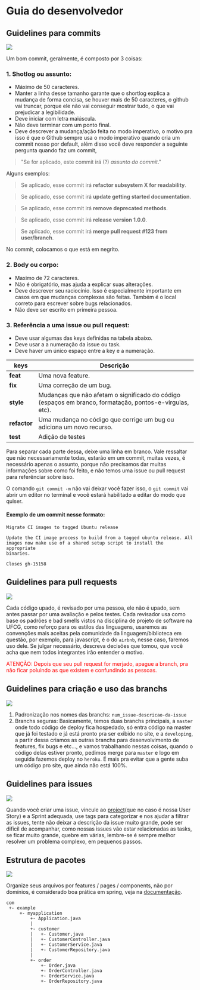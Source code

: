# Guia do desenvolvedor

##  Guidelines para commits
![](https://img.icons8.com/dusk/100/000000/commit-git.png)

Um bom commit, geralmente, é composto por 3 coisas: 

###   1. Shotlog ou assunto:

- Máximo de 50 caracteres.
- Manter a linha desse tamanho garante que o shortlog explica a mudança de forma concisa, se houver mais de 50 caracteres, o github vai truncar, porque ele não vai conseguir mostrar tudo, o que vai prejudicar a legibilidade.
-  Deve iniciar com letra maiúscula.
- Não deve terminar com um ponto final.
- Deve descrever a mudança/ação feita no modo imperativo, o motivo pra isso é que o Github sempre usa o modo imperativo quando cria um commit nosso por default, além disso você deve responder a seguinte pergunta quando faz um commit,  
> "Se for aplicado, este commit irá (?) *assunto do commit*."

Alguns exemplos: 
  > Se aplicado, esse commit irá **refactor subsystem X for readability**.
  
  > Se aplicado, esse commit irá **update getting started documentation**.
  
  > Se aplicado, esse commit irá **remove deprecated methods**.
  
  > Se aplicado, esse commit irá **release version 1.0.0**.
  
  > Se aplicado, esse commit irá **merge pull request #123 from user/branch**.

No commit, colocamos o que está em negrito.

###   2. Body ou corpo:
- Maximo de 72 caracteres.
- Não é obrigatório, mas ajuda a explicar suas alterações.
- Deve descrever seu raciocínio. Isso é especialmente importante em casos em que mudanças complexas são feitas. Também é o local correto para escrever sobre bugs relacionados.
- Não deve ser escrito em primeira pessoa.

###     3. Referência a uma issue ou pull request:
- Deve usar algumas das keys definidas na tabela abaixo.
- Deve usar a a numeração da issue ou task.
- Deve haver um único espaço entre a key e a numeração.

| keys         | Descrição                                                                                               |
| -------------|---------------------------------------------------------------------------------------------------------|
| **feat**     | Uma nova feature.                                                                                       |
| **fix**      | Uma correção de um bug.                                                                                 |
| **style**    | Mudanças que não afetam o significado do código (espaços em branco, formatação, pontos-e-virgulas, etc).|
| **refactor** | Uma mudança no código que corrige um bug ou adiciona um novo recurso.                                   |
| **test**     | Adição de testes                                                                                        |

Para separar cada parte dessa, deixe uma linha em branco. Vale ressaltar que não necessariamente todas, estarão em um commit, muitas vezes, é necessário apenas o assunto, porque não precisamos dar muitas informações sobre como foi feito, e não temos uma issue ou pull request para referênciar sobre isso.

O comando `git commit -m` não vai deixar você fazer isso, o `git commit` vai abrir um editor no terminal e você estará habilitado a editar do modo que quiser.

#### Exemplo de um commit nesse formato:

```
Migrate CI images to tagged Ubuntu release

Update the CI image process to build from a tagged ubuntu release. All
images now make use of a shared setup script to install the appropriate
binaries.

Closes gh-15158
```

## Guidelines para pull requests
![](https://img.icons8.com/dusk/100/000000/compare-git.png)

Cada código upado, é revisado por uma pessoa, ele não é upado, sem antes passar por uma avaliação e pelos testes. Cada revisador usa como base os padrões e bad smells vistos na disciplina de projeto de software na UFCG, como reforço para os estilos das linguagens, usaremos as convenções mais aceitas pela comunidade da linguagem/biblioteca em questão, por exemplo, para javascript, é o do `airbnb`, nesse caso, faremos uso dele. 
Se julgar necessário, descreva decisões que tomou, que você acha que nem todos integrantes irão entender o motivo.


<span style="color:red">ATENÇÃO: Depois que seu pull request for merjado, apague a branch, pra não ficar poluindo as que existem e confundindo as pessoas.</span>

## Guidelines para criação e uso das branchs
![](https://img.icons8.com/dusk/100/000000/code-fork.png)

1. Padronização nos nomes das branchs: `num_issue-descricao-da-issue`
2. Branchs seguras: Basicamente, temos duas branchs principais, a `master` onde todo código de deploy fica hospedado, só entra código na master que já foi testado e já está pronto pra ser exibido no site, e a `developing`, a partir dessa criamos as outras branchs para desenvolvimento de features, fix bugs e etc..., e vamos trabalhando nessas coisas, quando o código delas estiver pronto, pedimos merge para `master` e logo em seguida fazemos deploy no `heroku`. 
É mais pra evitar que a gente suba um código pro site, que ainda não está 100%.

## Guidelines para issues
![](https://img.icons8.com/dusk/100/000000/answers.png)

Quando você criar uma issue, vincule ao [project](https://github.com/SpinnelSun/CCCPharma/projects)(que no caso é nossa User Story) e a Sprint adequada, use tags para categorizar e nos ajudar a filtrar as issues, tente não deixar a descrição da issue muito grande, pode ser dificil de acompanhar, como nossas issues vão estar relacionadas as tasks, se ficar muito grande, quebre em várias, lembre-se é sempre melhor resolver um problema complexo, em pequenos passos.

## Estrutura de pacotes
![](https://img.icons8.com/dusk/100/000000/folder-tree.png)

Organize seus arquivos por features / pages / components, não por domínios, é considerado boa prática em spring, veja na [documentação](https://docs.spring.io/spring-boot/docs/current/reference/html/using-boot-structuring-your-code.html). 

```
com
 +- example
     +- myapplication
         +- Application.java
         |
         +- customer
         |   +- Customer.java
         |   +- CustomerController.java
         |   +- CustomerService.java
         |   +- CustomerRepository.java
         |
         +- order
             +- Order.java
             +- OrderController.java
             +- OrderService.java
             +- OrderRepository.java
```
